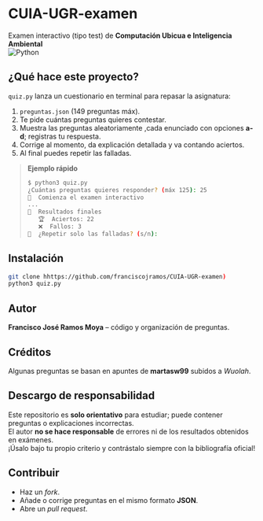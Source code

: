 #  CUIA-UGR-examen
Examen interactivo (tipo test) de **Computación Ubicua e Inteligencia Ambiental**  
![Python](https://img.shields.io/badge/python-3.8%2B-blue)
## ¿Qué hace este proyecto?  
`quiz.py` lanza un cuestionario en terminal para repasar la asignatura:  
1. `preguntas.json` (149 preguntas máx).  
2. Te pide cuántas preguntas quieres contestar.  
3. Muestra las preguntas aleatoriamente ,cada enunciado con opciones **a-d**; registras tu respuesta.  
4. Corrige al momento, da explicación detallada y va contando aciertos.  
5. Al final puedes repetir las falladas.  

> **Ejemplo rápido**
> ```bash
> $ python3 quiz.py
> ¿Cuántas preguntas quieres responder? (máx 125): 25
> 🚀  Comienza el examen interactivo
> ...
> 🏁  Resultados finales
>    🏆  Aciertos: 22
>    ❌  Fallos: 3
> 🔁  ¿Repetir solo las falladas? (s/n):
> ```

## Instalación  
```bash
git clone hhttps://github.com/franciscojramos/CUIA-UGR-examen)
python3 quiz.py
```
## Autor
**Francisco José Ramos Moya** – código y organización de preguntas.

## Créditos
Algunas preguntas se basan en apuntes de **martasw99** subidos a *Wuolah*.

## Descargo de responsabilidad
Este repositorio es **solo orientativo** para estudiar; puede contener preguntas o explicaciones incorrectas.  
El autor **no se hace responsable** de errores ni de los resultados obtenidos en exámenes.  
¡Úsalo bajo tu propio criterio y contrástalo siempre con la bibliografía oficial!

## Contribuir
- Haz un *fork*.  
- Añade o corrige preguntas en el mismo formato **JSON**.  
- Abre un *pull request*.
